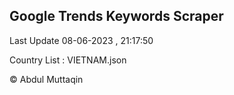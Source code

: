 

## Google Trends Keywords Scraper 
 
Last Update 08-06-2023 , 21:17:50

Country List :
VIETNAM.json



© Abdul Muttaqin 
